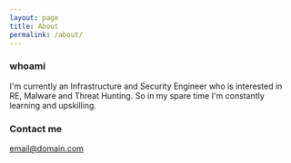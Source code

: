 ```yaml
---
layout: page
title: About
permalink: /about/
---
```


### whoami

I'm currently an Infrastructure and Security Engineer who is interested in RE, Malware and Threat Hunting. So in my spare time I'm constantly learning and upskilling. 

### Contact me

[email@domain.com](mailto:email@domain.com)
